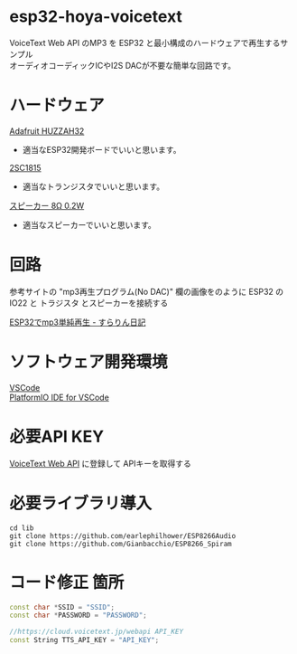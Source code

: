 # esp32-hoya-voicetext
VoiceText Web API のMP3 を ESP32 と最小構成のハードウェアで再生するサンプル  
オーディオコーディックICやI2S DACが不要な簡単な回路です。 

# ハードウェア
[Adafruit HUZZAH32](https://learn.adafruit.com/adafruit-huzzah32-esp32-feather)
- 適当なESP32開発ボードでいいと思います。  

[2SC1815](http://akizukidenshi.com/catalog/g/gI-00881/)
- 適当なトランジスタでいいと思います。

[スピーカー 8Ω 0.2W](http://akizukidenshi.com/catalog/g/gP-09012/)
- 適当なスピーカーでいいと思います。

# 回路
参考サイトの "mp3再生プログラム(No DAC)" 欄の画像をのように ESP32 の IO22 と トラジスタ とスピーカーを接続する  

 [ESP32でmp3単純再生 - すらりん日記](https://blog.techlab-xe.net/archives/6026)

# ソフトウェア開発環境
[VSCode](https://code.visualstudio.com/)  
[PlatformIO IDE for VSCode](https://docs.platformio.org/en/latest/ide/vscode.html)

# 必要API KEY
[VoiceText Web API](https://cloud.voicetext.jp/webapi) に登録して APIキーを取得する

# 必要ライブラリ導入
```
cd lib
git clone https://github.com/earlephilhower/ESP8266Audio
git clone https://github.com/Gianbacchio/ESP8266_Spiram
```

# コード修正 箇所
```c++:main.cpp
const char *SSID = "SSID";
const char *PASSWORD = "PASSWORD";

//https://cloud.voicetext.jp/webapi API_KEY
const String TTS_API_KEY = "API_KEY";
```
